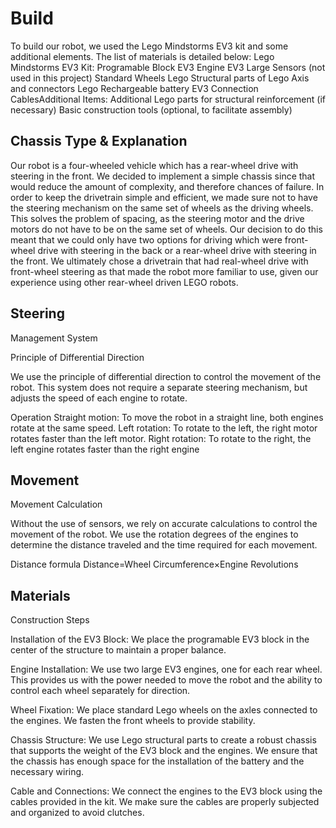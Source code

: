 Build
====

To build our robot, we used the Lego Mindstorms EV3 kit and some additional elements. The list of materials is detailed below:
Lego Mindstorms EV3 Kit:
Programable Block EV3 Engine EV3 Large Sensors (not used in this project)
Standard Wheels Lego
Structural parts of Lego
Axis and connectors Lego
Rechargeable battery EV3 Connection CablesAdditional Items:
Additional Lego parts for structural reinforcement (if necessary)
Basic construction tools (optional, to facilitate assembly)

## Chassis Type & Explanation

Our robot is a four-wheeled vehicle which has a rear-wheel drive with steering in the front. We decided to implement a simple chassis since that would reduce the amount of complexity, and therefore chances of failure. In order to keep the drivetrain simple and efficient, we made sure not to have the steering mechanism on the same set of wheels as the driving wheels. This solves the problem of spacing, as the steering motor and the drive motors do not have to be on the same set of wheels. Our decision to do this meant that we could only have two options for driving which were front-wheel drive with steering in the back or a rear-wheel drive with steering in the front. We ultimately chose a drivetrain that had real-wheel drive with front-wheel steering as that made the robot more familiar to use, given our experience using other rear-wheel driven LEGO robots.


## Steering

Management System

Principle of Differential Direction

We use the principle of differential direction to control the movement of the robot. This system does not require a separate steering mechanism, but adjusts the speed of each engine to rotate.

Operation
Straight motion: To move the robot in a straight line, both engines rotate at the same speed.
Left rotation: To rotate to the left, the right motor rotates faster than the left motor.
Right rotation: To rotate to the right, the left engine rotates faster than the right engine


## Movement
Movement Calculation

Without the use of sensors, we rely on accurate calculations to control the movement of the robot. We use the rotation degrees of the engines to determine the distance traveled and the time required for each movement.

Distance formula
Distance=Wheel Circumference×Engine Revolutions


## Materials
Construction Steps

Installation of the EV3 Block: We place the programable EV3 block in the center of the structure to maintain a proper balance.

Engine Installation: We use two large EV3 engines, one for each rear wheel. This provides us with the power needed to move the robot and the ability to control each wheel separately for direction.

Wheel Fixation: We place standard Lego wheels on the axles connected to the engines. We fasten the front wheels to provide stability.

Chassis Structure: We use Lego structural parts to create a robust chassis that supports the weight of the EV3 block and the engines. We ensure that the chassis has enough space for the installation of the battery and the necessary wiring.

Cable and Connections: We connect the engines to the EV3 block using the cables provided in the kit. We make sure the cables are properly subjected and organized to avoid clutches.
